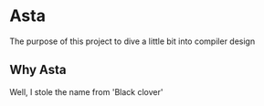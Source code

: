 # Asta

The purpose of this project to dive a little bit into compiler design

## Why Asta

Well, I stole the name from 'Black clover'